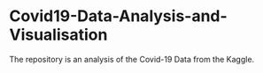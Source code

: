 # Covid19-Data-Analysis-and-Visualisation
The repository is an analysis of the Covid-19 Data from the Kaggle.
